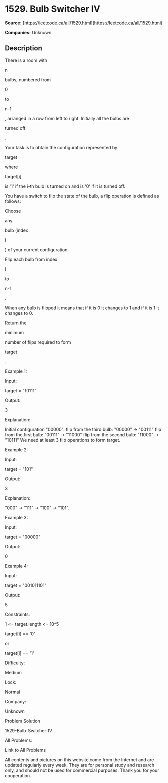 # 1529. Bulb Switcher IV

**Source:** [https://leetcode.ca/all/1529.html](https://leetcode.ca/all/1529.html)

**Companies:** Unknown

## Description

There is a room with

n

bulbs, numbered from

0

to

n-1

, arranged
            in a row from left to right. Initially all the bulbs are

turned off

.

Your task is to obtain the configuration represented by

target

where

target[i]

is '1' if the i-th bulb is turned on and is '0' if it is turned off.

You have a switch to flip the state of the bulb, a flip operation is
                defined as follows:

Choose

any

bulb (index

i

) of your
                    current configuration.

Flip each bulb from index

i

to

n-1

.

When any bulb is flipped it means that if it is 0 it changes to 1 and if it is 1 it
                changes to 0.

Return the

minimum

number of flips required to form

target

.

Example 1:

Input:

target = "10111"

Output:

3

Explanation:

Initial configuration "00000".
flip from the third bulb:  "00000" -> "00111"
flip from the first bulb:  "00111" -> "11000"
flip from the second bulb:  "11000" -> "10111"
We need at least 3 flip operations to form target.

Example 2:

Input:

target = "101"

Output:

3

Explanation:

"000" -> "111" -> "100" -> "101".

Example 3:

Input:

target = "00000"

Output:

0

Example 4:

Input:

target = "001011101"

Output:

5

Constraints:

1 <= target.length <= 10^5

target[i] == '0'

or

target[i] == '1'

Difficulty:

Medium

Lock:

Normal

Company:

Unknown

Problem Solution

1529-Bulb-Switcher-IV

All Problems:

Link to All Problems

All contents and pictures on this website come from the Internet and are updated regularly every week. They are for personal study and research only, and should not be used for commercial purposes. Thank you for your cooperation.

